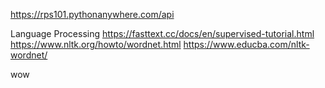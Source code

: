 https://rps101.pythonanywhere.com/api

Language Processing
https://fasttext.cc/docs/en/supervised-tutorial.html
https://www.nltk.org/howto/wordnet.html 
https://www.educba.com/nltk-wordnet/

wow